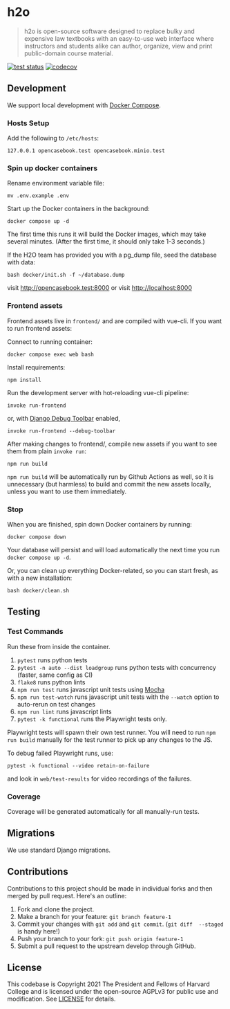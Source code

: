 # h2o

> h2o is open-source software designed to replace bulky and expensive law textbooks with an easy-to-use web interface where instructors and students alike can author, organize, view and print public-domain course material.

[![test status](https://github.com/harvard-lil/h2o/actions/workflows/tests.yml/badge.svg)](https://github.com/harvard-lil/h2o/actions)
[![codecov](https://codecov.io/gh/harvard-lil/h2o/branch/develop/graph/badge.svg)](https://codecov.io/gh/harvard-lil/h2o)

## Development

We support local development with [Docker Compose](https://docs.docker.com/compose/).

### Hosts Setup

Add the following to `/etc/hosts`:

    127.0.0.1 opencasebook.test opencasebook.minio.test

### Spin up docker containers

Rename environment variable file:

    mv .env.example .env

Start up the Docker containers in the background:

    docker compose up -d

The first time this runs it will build the Docker images, which may take several minutes. (After the first time, it should only take 1-3 seconds.)

If the H2O team has provided you with a pg_dump file, seed the database with data:

    bash docker/init.sh -f ~/database.dump

visit <http://opencasebook.test:8000> or visit <http://localhost:8000>

### Frontend assets

Frontend assets live in `frontend/` and are compiled with vue-cli. If you want to run frontend assets:

Connect to running container:

    docker compose exec web bash

Install requirements:

    npm install

Run the development server with hot-reloading vue-cli pipeline:

    invoke run-frontend

or, with [Django Debug Toolbar](https://django-debug-toolbar.readthedocs.io/en/latest/index.html#) enabled,

    invoke run-frontend --debug-toolbar

After making changes to frontend/, compile new assets if you want to see them from plain `invoke run`:

    npm run build

`npm run build` will be automatically run by Github Actions as well, so it is unnecessary (but harmless) to build and
commit the new assets locally, unless you want to use them immediately.

### Stop

When you are finished, spin down Docker containers by running:

    docker compose down

Your database will persist and will load automatically the next time you run `docker compose up -d`.

Or, you can clean up everything Docker-related, so you can start fresh, as with a new installation:

    bash docker/clean.sh

## Testing

### Test Commands

Run these from inside the container.

1. `pytest` runs python tests
1. `pytest -n auto --dist loadgroup` runs python tests with concurrency (faster, same config as CI)
1. `flake8` runs python lints
1. `npm run test` runs javascript unit tests using [Mocha](https://mochajs.org)
1. `npm run test-watch` runs javascript unit tests with the `--watch` option to auto-rerun on test changes
1. `npm run lint` runs javascript lints
1. `pytest -k functional` runs the Playwright tests only.

Playwright tests will spawn their own test runner. You will need to run `npm run build` manually for the test runner to pick up any changes to the JS.

To debug failed Playwright runs, use:

    pytest -k functional --video retain-on-failure

and look in `web/test-results` for video recordings of the failures.

### Coverage

Coverage will be generated automatically for all manually-run tests.

## Migrations

We use standard Django migrations.

## Contributions

Contributions to this project should be made in individual forks and then merged by pull request. Here's an outline:

1. Fork and clone the project.
1. Make a branch for your feature: `git branch feature-1`
1. Commit your changes with `git add` and `git commit`. (`git diff  --staged` is handy here!)
1. Push your branch to your fork: `git push origin feature-1`
1. Submit a pull request to the upstream develop through GitHub.

## License

This codebase is Copyright 2021 The President and Fellows of Harvard College and is licensed under the open-source AGPLv3 for public use and modification. See [LICENSE](LICENSE) for details.
